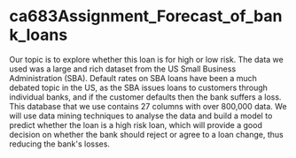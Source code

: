 # ca683Assignment_Forecast_of_bank_loans
Our topic is to explore whether this loan is for high or low risk. The data we used was a large and rich dataset from the US Small Business Administration (SBA). Default rates on SBA loans have been a much debated topic in the US, as the SBA issues loans to customers through individual banks, and if the customer defaults then the bank suffers a loss. This database that we use contains 27 columns with over 800,000 data. We will use data mining techniques to analyse the data and build a model to predict whether the loan is a high risk loan, which will provide a good decision on whether the bank should reject or agree to a loan change, thus reducing the bank's losses.
